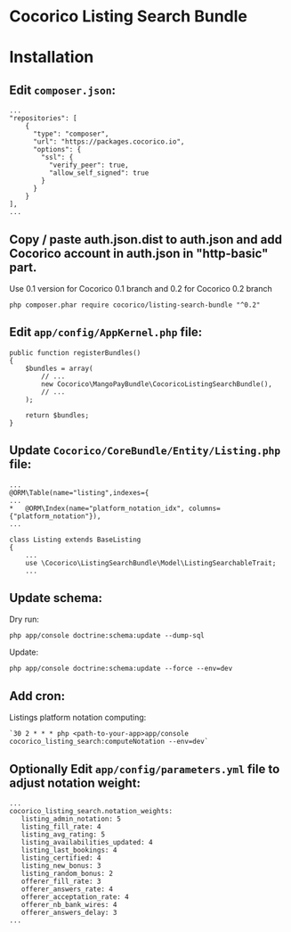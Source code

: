 Cocorico Listing Search Bundle
==============================

# Installation

## Edit `composer.json`:
     
    ...
    "repositories": [
        {
          "type": "composer",
          "url": "https://packages.cocorico.io",
          "options": {
            "ssl": {
              "verify_peer": true,
              "allow_self_signed": true
            }
          }
        }
    ],
    ...

## Copy / paste auth.json.dist to auth.json and add Cocorico account in auth.json in "http-basic" part.

Use 0.1 version for Cocorico 0.1 branch and 0.2 for Cocorico 0.2 branch

    php composer.phar require cocorico/listing-search-bundle "^0.2"
    
    
## Edit `app/config/AppKernel.php` file:

    public function registerBundles()
    {
        $bundles = array(
            // ...
            new Cocorico\MangoPayBundle\CocoricoListingSearchBundle(),
            // ...
        );

        return $bundles;
    }

## Update `Cocorico/CoreBundle/Entity/Listing.php` file:

    ...
    @ORM\Table(name="listing",indexes={
    ...
    *   @ORM\Index(name="platform_notation_idx", columns={"platform_notation"}),
    ...
     
    class Listing extends BaseListing
    {
        ...
        use \Cocorico\ListingSearchBundle\Model\ListingSearchableTrait;
        ...
        

        
## Update schema:

Dry run:
    
   `php app/console doctrine:schema:update --dump-sql`
        
Update: 
    
   `php app/console doctrine:schema:update --force --env=dev`
        
        
## Add cron:

Listings platform notation computing:
        
    `30 2 * * * php <path-to-your-app>app/console cocorico_listing_search:computeNotation --env=dev`
    
        
## Optionally Edit `app/config/parameters.yml` file to adjust notation weight:
    ...
    cocorico_listing_search.notation_weights:
       listing_admin_notation: 5
       listing_fill_rate: 4
       listing_avg_rating: 5
       listing_availabilities_updated: 4
       listing_last_bookings: 4
       listing_certified: 4
       listing_new_bonus: 3
       listing_random_bonus: 2
       offerer_fill_rate: 3
       offerer_answers_rate: 4
       offerer_acceptation_rate: 4
       offerer_nb_bank_wires: 4
       offerer_answers_delay: 3
    ...        
            